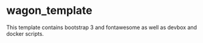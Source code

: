 # wagon_template
This template contains bootstrap 3 and fontawesome as well as devbox and docker scripts.